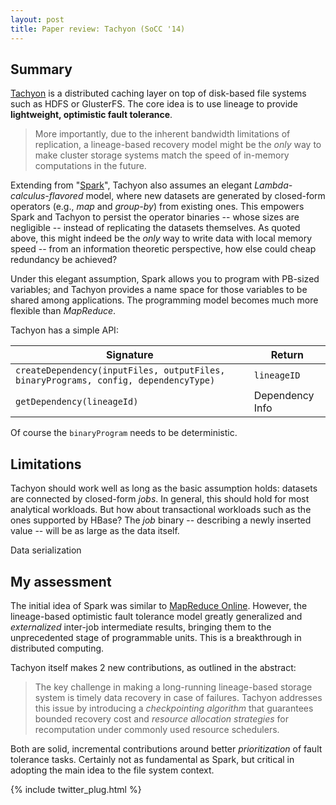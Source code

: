 ```yaml
---
layout: post
title: Paper review: Tachyon (SoCC '14)
---
```

## Summary
[Tachyon](https://amplab.cs.berkeley.edu/publication/tachyon-socc/) is a distributed caching layer on top of disk-based file systems such as HDFS or GlusterFS. The core idea is to use lineage to provide **lightweight, optimistic fault tolerance**. 

> More importantly, due to the inherent bandwidth limitations of replication, a lineage-based recovery model might be the _only_ way to make cluster storage systems match the speed of in-memory computations in the future. 

Extending from "[Spark](http://spark.apache.org/research.html)", Tachyon also assumes an elegant *Lambda-calculus-flavored* model, where new datasets are generated by closed-form operators (e.g., _map_ and _group-by_) from existing ones. This empowers Spark and Tachyon to persist the operator binaries -- whose sizes are negligible -- instead of replicating the datasets themselves. As quoted above, this might indeed be the _only_ way to write data with local memory speed -- from an information theoretic perspective, how else could cheap redundancy be achieved?

Under this elegant assumption, Spark allows you to program with PB-sized variables; and Tachyon provides a name space for those variables to be shared among applications. The programming model becomes much more flexible than _MapReduce_.

Tachyon has a simple API:

| Signature        | Return |
| ------------- |-------------|
| ```createDependency(inputFiles, outputFiles, binaryPrograms, config, dependencyType)```     | ```lineageID``` |
| ```getDependency(lineageId)```  | Dependency Info      |

Of course the ```binaryProgram``` needs to be deterministic. 

## Limitations
Tachyon should work well as long as the basic assumption holds: datasets are connected by closed-form *jobs*. In general, this should hold for most analytical workloads. But how about transactional workloads such as the ones supported by HBase? The *job* binary -- describing a newly inserted value -- will be as large as the data itself.

Data serialization 

## My assessment
The initial idea of Spark was similar to [MapReduce Online](https://code.google.com/p/hop/). However, the lineage-based optimistic fault tolerance model greatly generalized and *externalized* inter-job intermediate results, bringing them to the unprecedented stage of programmable units. This is a breakthrough in distributed computing.

Tachyon itself makes 2 new contributions, as outlined in the abstract:

> The key challenge in making a long-running lineage-based storage system is timely data recovery in case of failures. Tachyon addresses this issue by introducing a *checkpointing algorithm* that guarantees bounded recovery cost and *resource allocation strategies* for recomputation under commonly used resource schedulers.

Both are solid, incremental contributions around better *prioritization* of fault tolerance tasks. Certainly not as fundamental as Spark, but critical in adopting the main idea to the file system context.


{% include twitter_plug.html %}
